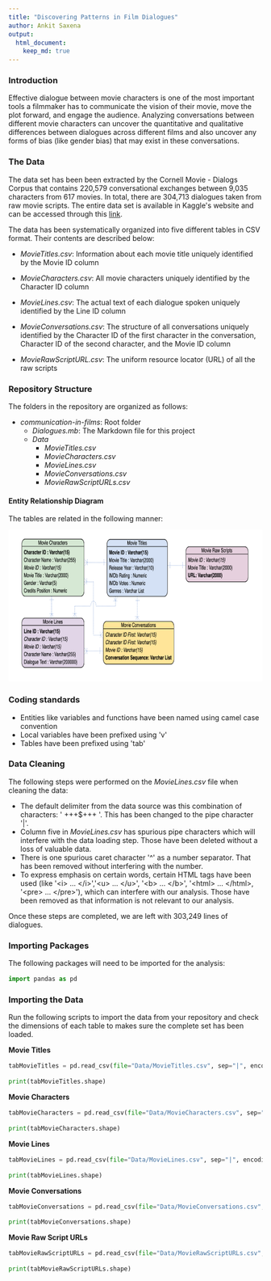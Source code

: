 ```yaml
---
title: "Discovering Patterns in Film Dialogues"
author: Ankit Saxena
output:
  html_document:
    keep_md: true
---
```


### Introduction

Effective dialogue between movie characters is one of the most important tools a filmmaker has to communicate the vision of their movie, move the plot forward, and engage the audience. Analyzing conversations between different movie characters can uncover the quantitative and qualitative differences between dialogues across different films and also uncover any forms of bias (like gender bias) that may exist in these conversations.

### The Data

The data set has been been extracted by the Cornell Movie - Dialogs Corpus that contains 220,579 conversational exchanges between 9,035 characters from 617 movies. In total, there are 304,713 dialogues taken from raw movie scripts. The entire data set is available in Kaggle's website and can be accessed through this [link](https://www.kaggle.com/rajathmc/cornell-moviedialog-corpus).

The data has been systematically organized into five different tables in CSV format. Their contents are described below:

* _MovieTitles.csv_: Information about each movie title uniquely identified by the Movie ID column

* _MovieCharacters.csv_: All movie characters uniquely identified by the Character ID column

* _MovieLines.csv_: The actual text of each dialogue spoken uniquely identified by the Line ID column

* _MovieConversations.csv_: The structure of all conversations uniquely identified by the Character ID of the first character in the conversation, Character ID of the second character, and the Movie ID column

* _MovieRawScriptURL.csv_: The uniform resource locator (URL) of all the raw scripts

### Repository Structure

The folders in the repository are organized as follows:

* _communication-in-films_: Root folder
  + _Dialogues.mb_: The Markdown file for this project
  + _Data_
    + _MovieTitles.csv_
    + _MovieCharacters.csv_
    + _MovieLines.csv_
    + _MovieConversations.csv_
    + _MovieRawScriptURLs.csv_

#### Entity Relationship Diagram

The tables are related in the following manner:

<img src="Assets/ERD.png"
     alt="ERD"
     style="width: 800px; height: 300px;" />

### Coding standards

* Entities like variables and functions have been named using camel case convention
* Local variables have been prefixed using 'v'
* Tables have been prefixed using 'tab'

### Data Cleaning

The following steps were performed on the _MovieLines.csv_ file when cleaning the data:
* The default delimiter from the data source was this combination of characters: ' +++$+++ '. This has been changed to the pipe character '|'.
* Column five in _MovieLines.csv_ has spurious pipe characters which will interfere with the data loading step. Those have been deleted without a loss of valuable data.
* There is one spurious caret character '^' as a number separator. That has been removed without interfering with the number.
* To express emphasis on certain words, certain HTML tags have been used (like '\<i\> ... \</i\>','\<u\> ... \</u\>', '\<b\> ... \</b\>', '\<html\> ... \</html\>, '\<pre\> ... \</pre\>'), which can interfere with our analysis. Those have been removed as that information is not relevant to our analysis.

Once these steps are completed, we are left with 303,249 lines of dialogues.

### Importing Packages

The following packages will need to be imported for the analysis:

```python
import pandas as pd
```

### Importing the Data

Run the following scripts to import the data from your repository and check the dimensions of each table to makes sure the complete set has been loaded.

__Movie Titles__

```python
tabMovieTitles = pd.read_csv(file="Data/MovieTitles.csv", sep="|", encoding="ISO-8859-1", header=None)
```


```python
print(tabMovieTitles.shape)
```

__Movie Characters__

```python
tabMovieCharacters = pd.read_csv(file="Data/MovieCharacters.csv", sep="|", encoding="ISO-8859-1", header=None)
```


```python
print(tabMovieCharacters.shape)
```

__Movie Lines__

```python
tabMovieLines = pd.read_csv(file="Data/MovieLines.csv", sep="|", encoding="ISO-8859-1", header=None)
```


```python
print(tabMovieLines.shape)
```

__Movie Conversations__

```python
tabMovieConversations = pd.read_csv(file="Data/MovieConversations.csv", encoding="ISO-8859-1", sep="|", header=None)
```


```python
print(tabMovieConversations.shape)
```

__Movie Raw Script URLs__

```python
tabMovieRawScriptURLs = pd.read_csv(file="Data/MovieRawScriptURLs.csv", encoding="ISO-8859-1", sep="|", header=None)
```


```python
print(tabMovieRawScriptURLs.shape)
```
